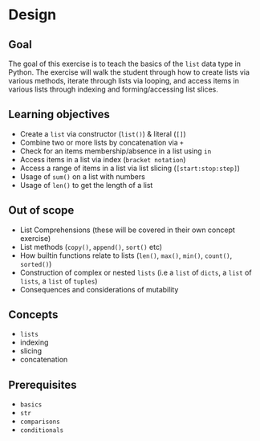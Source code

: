 # Design

## Goal

The goal of this exercise is to teach the basics of the `list` data type in Python. The exercise will walk the student through how to create lists via various methods, iterate through lists via looping, and access items in various lists through indexing and forming/accessing list slices.

## Learning objectives

- Create a `list` via constructor (`list()`) & literal (`[]`)
- Combine two or more lists by concatenation via `+`
- Check for an items membership/absence in a list using `in`
- Access items in a list via index (`bracket notation`)
- Access a range of items in a list via list slicing (`[start:stop:step]`)
- Usage of `sum()` on a list with numbers
- Usage of `len()` to get the length of a list

## Out of scope

- List Comprehensions (these will be covered in their own concept exercise)
- List methods (`copy()`, `append()`, `sort()` etc)
- How builtin functions relate to lists (`len()`, `max()`, `min()`, `count()`, `sorted()`)
- Construction of complex or nested `lists` (i.e a `list` of `dicts`, a `list` of `lists`, a `list` of `tuples`)
- Consequences and considerations of mutability

## Concepts

- `lists`
- indexing
- slicing
- concatenation

## Prerequisites

- `basics`
- `str`
- `comparisons`
- `conditionals`
